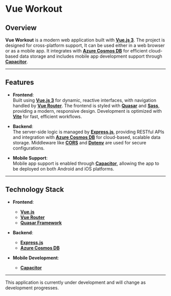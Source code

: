 # Vue Workout

## Overview
**Vue Workout** is a modern web application built with [**Vue.js 3**](https://vuejs.org/). The project is designed for cross-platform support, It can be used either in a web browser or as a mobile app. It integrates with [**Azure Cosmos DB**](https://azure.microsoft.com/en-us/services/cosmos-db/) for efficient cloud-based data storage and includes mobile app development support through [**Capacitor**](https://capacitorjs.com/).

---

## Features
- **Frontend**:  
  Built using [**Vue.js 3**](https://vuejs.org/) for dynamic, reactive interfaces, with navigation handled by [**Vue Router**](https://router.vuejs.org/). The frontend is styled with [**Quasar**](https://quasar.dev/) and [**Sass**](https://sass-lang.com/), providing a modern, responsive design. Development is optimized with [**Vite**](https://vitejs.dev/) for fast, efficient workflows.

- **Backend**:  
  The server-side logic is managed by [**Express.js**](https://expressjs.com/), providing RESTful APIs and integration with [**Azure Cosmos DB**](https://azure.microsoft.com/en-us/services/cosmos-db/) for cloud-based, scalable data storage. Middleware like [**CORS**](https://www.npmjs.com/package/cors) and [**Dotenv**](https://www.npmjs.com/package/dotenv) are used for secure configurations.

- **Mobile Support**:  
  Mobile app support is enabled through [**Capacitor**](https://capacitorjs.com/), allowing the app to be deployed on both Android and iOS platforms.

---

## Technology Stack

- **Frontend**:
  - [**Vue.js**](https://vuejs.org/)
  - [**Vue Router**](https://router.vuejs.org/)
  - [**Quasar Framework**](https://quasar.dev/)

- **Backend**:
  - [**Express.js**](https://expressjs.com/)
  - [**Azure Cosmos DB**](https://azure.microsoft.com/en-us/services/cosmos-db/)

- **Mobile Development**:
  - [**Capacitor**](https://capacitorjs.com/)

---

This application is currently under development and will change as development progresses.
